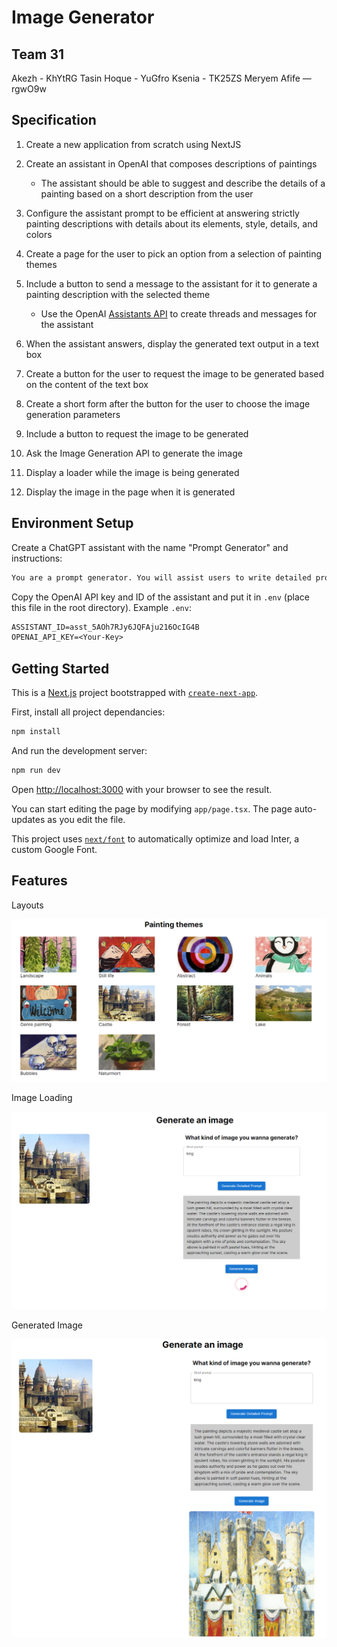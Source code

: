 # Image Generator

## Team 31

Akezh - KhYtRG
Tasin Hoque - YuGfro
Ksenia - TK25ZS
Meryem Afife — rgwO9w

## Specification

1. Create a new application from scratch using NextJS
2. Create an assistant in OpenAI that composes descriptions of paintings

   - The assistant should be able to suggest and describe the details of a painting based on a short description from the user

3. Configure the assistant prompt to be efficient at answering strictly painting descriptions with details about its elements, style, details, and colors
4. Create a page for the user to pick an option from a selection of painting themes
5. Include a button to send a message to the assistant for it to generate a painting description with the selected theme

   - Use the OpenAI [Assistants API](https://platform.openai.com/docs/assistants/overview) to create threads and messages for the assistant

6. When the assistant answers, display the generated text output in a text box
7. Create a button for the user to request the image to be generated based on the content of the text box
8. Create a short form after the button for the user to choose the image generation parameters
9. Include a button to request the image to be generated
10. Ask the Image Generation API to generate the image
11. Display a loader while the image is being generated
12. Display the image in the page when it is generated

## Environment Setup

Create a ChatGPT assistant with the name "Prompt Generator" and instructions:

```txt
You are a prompt generator. You will assist users to write detailed prompts for image generation purposes. The user will provide a short description of the painting they would like to generate. This description can include details such as the setting, objects, colors, mood, style, and any other specific elements they want to see in the painting. You will respond with a complete painting description. Your message must be less than 1000 characters. 
```

Copy the OpenAI API key and ID of the assistant and put it in `.env` (place this file in the root directory). Example `.env`:

```txt
ASSISTANT_ID=asst_5AOh7RJy6JQFAju216OcIG4B
OPENAI_API_KEY=<Your-Key>
```

## Getting Started

This is a [Next.js](https://nextjs.org/) project bootstrapped with [`create-next-app`](https://github.com/vercel/next.js/tree/canary/packages/create-next-app).

First, install all project dependancies:

```bash
npm install
```

And run the development server:

```bash
npm run dev
```

Open [http://localhost:3000](http://localhost:3000) with your browser to see the result.

You can start editing the page by modifying `app/page.tsx`. The page auto-updates as you edit the file.

This project uses [`next/font`](https://nextjs.org/docs/basic-features/font-optimization) to automatically optimize and load Inter, a custom Google Font.

## Features

Layouts

![Spinner](assets/home.png)

Image Loading

![Spinner](assets/spinner.png)

Generated Image

![Spinner](assets/generated.png)
